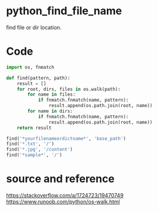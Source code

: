 # python_find_file_name
find file or dir location.

# Code
```py
import os, fnmatch

def find(pattern, path):
    result = []
    for root, dirs, files in os.walk(path):
        for name in files:
            if fnmatch.fnmatch(name, pattern):
                result.append(os.path.join(root, name))
        for name in dirs:
            if fnmatch.fnmatch(name, pattern):
                result.append(os.path.join(root, name))
    return result

find('*yourfilenameordictname*', 'base_path')
find('*.txt', '/')
find('*.jpg', '/content')
find('*sample*', '/')
```

# source and reference
https://stackoverflow.com/a/1724723/19470749 <br>
https://www.runoob.com/python/os-walk.html
